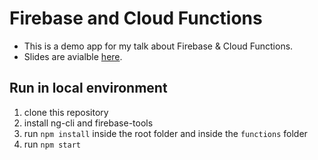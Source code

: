 # Firebase and Cloud Functions
- This is a demo app for my talk about Firebase & Cloud Functions.
- Slides are avialble [here](http://bit.ly/2pTlAby).

## Run in local environment
1. clone this repository
1. install ng-cli and firebase-tools
1. run `npm install` inside the root folder and inside the `functions` folder
1. run `npm start`
